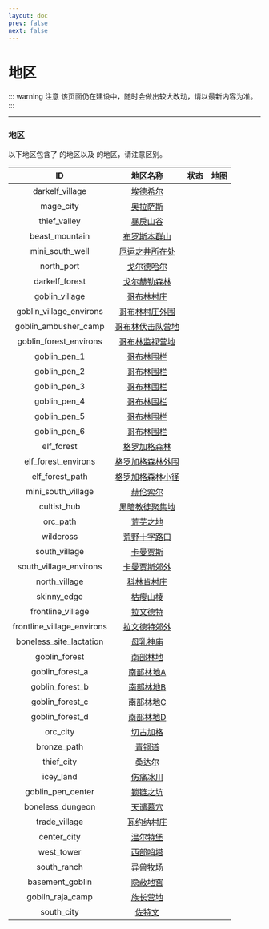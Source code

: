 ```yaml
---
layout: doc
prev: false
next: false
---
```


# 地区

::: warning 注意
该页面仍在建设中，随时会做出较大改动，请以最新内容为准。
:::

---

### 地区


以下地区包含了 <Badge type="tip" text="已经释出" /> 的地区以及 <Badge type="danger" text="未经释出" /> 的地区，请注意区别。

| ID | 地区名称 | 状态 | 地图 |
| :-: | :-: | :-: | :-: |
| darkelf_village | [埃德希尔](#/) |  |  |
| mage_city | [奥拉萨斯](#/) |  |  |
| thief_valley | [暴戾山谷](#/) |  |  |
| beast_mountain | [布罗斯本群山](#/) |  |  |
| mini_south_well | [厄运之井所在处](#/) |  |  |
| north_port | [戈尔德哈尔](#/) |  |  |
| darkelf_forest | [戈尔赫勒森林](#/) |  |  |
| goblin_village | [哥布林村庄](#/) |  |  |
| goblin_village_environs | [哥布林村庄外围](#/) |  |  |
| goblin_ambusher_camp | [哥布林伏击队营地](#/) |  |  |
| goblin_forest_environs | [哥布林监视营地](#/) |  |  |
| goblin_pen_1 | [哥布林围栏](#/) |  |  |
| goblin_pen_2 | [哥布林围栏](#/) |  |  |
| goblin_pen_3 | [哥布林围栏](#/) |  |  |
| goblin_pen_4 | [哥布林围栏](#/) |  |  |
| goblin_pen_5 | [哥布林围栏](#/) |  |  |
| goblin_pen_6 | [哥布林围栏](#/) |  |  |
| elf_forest | [格罗加格森林](#/) |  |  |
| elf_forest_environs | [格罗加格森林外围](#/) |  |  |
| elf_forest_path | [格罗加格森林小径](#/) |  |  |
| mini_south_village | [赫伦索尔](#/) |  |  |
| cultist_hub | [黑暗教徒聚集地](#/) |  |  |
| orc_path | [荒芜之地](#/) |  |  |
| wildcross | [荒野十字路口](#/) |  |  |
| south_village | [卡曼贾斯](#/) |  |  |
| south_village_environs | [卡曼贾斯郊外](#/) |  |  |
| north_village | [科林肯村庄](#/) |  |  |
| skinny_edge | [枯瘦山棱](#/) |  |  |
| frontline_village | [拉文德特](#/) |  |  |
| frontline_village_environs | [拉文德特郊外](#/) |  |  |
| boneless_site_lactation | [母乳神庙](#/) |  |  |
| goblin_forest | [南部林地](#/) |  |  |
| goblin_forest_a | [南部林地A](#/) |  |  |
| goblin_forest_b | [南部林地B](#/) |  |  |
| goblin_forest_c | [南部林地C](#/) |  |  |
| goblin_forest_d | [南部林地D](#/) |  |  |
| orc_city | [切古加格](#/) |  |  |
| bronze_path | [青铜道](#/) |  |  |
| thief_city | [桑达尔](#/) |  |  |
| icey_land | [伤痛冰川](#/) |  |  |
| goblin_pen_center | [锁链之坑](#/) |  |  |
| boneless_dungeon | [天谴墓穴](#/) |  |  |
| trade_village | [瓦约纳村庄](#/) |  |  |
| center_city | [温尔特堡](#/) |  |  |
| west_tower | [西部哨塔](#/) |  |  |
| south_ranch | [异兽牧场](#/) |  |  |
| basement_goblin | [隐蔽地窖](#/) |  |  |
| goblin_raja_camp | [族长营地](#/) |  |  |
| south_city | [佐特文](#/) |  |  |

